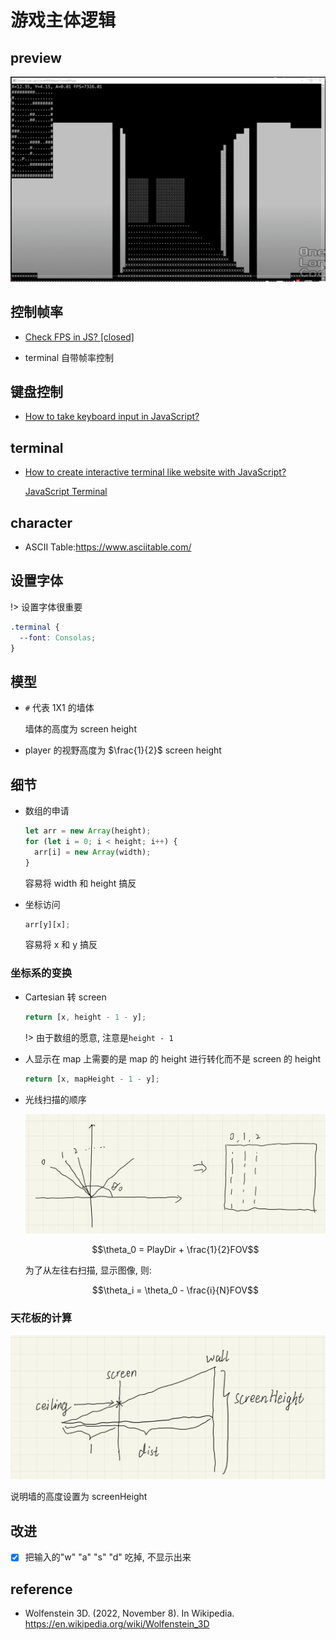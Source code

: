 # 游戏主体逻辑

## preview

![](assets/2022-12-01-13-47-41.png)

## 控制帧率

- [Check FPS in JS? [closed]](https://stackoverflow.com/questions/4787431/check-fps-in-js)

- terminal 自带帧率控制

## 键盘控制

- [How to take keyboard input in JavaScript?](https://stackoverflow.com/questions/4416505/how-to-take-keyboard-input-in-javascript)

## terminal

- [How to create interactive terminal like website with JavaScript?](https://itnext.io/how-to-create-interactive-terminal-like-website-888bb0972288)

  [JavaScript Terminal](https://terminal.jcubic.pl/)

## character

- ASCII Table:https://www.asciitable.com/

## 设置字体

!> 设置字体很重要

```css
.terminal {
  --font: Consolas;
}
```

## 模型

- `#` 代表 1X1 的墙体

  墙体的高度为 screen height

- player 的视野高度为 $\frac{1}{2}$ screen height

## 细节

- 数组的申请

  ```js
  let arr = new Array(height);
  for (let i = 0; i < height; i++) {
    arr[i] = new Array(width);
  }
  ```

  容易将 width 和 height 搞反

- 坐标访问

  ```js
  arr[y][x];
  ```

  容易将 x 和 y 搞反

### 坐标系的变换

- Cartesian 转 screen

  ```js
  return [x, height - 1 - y];
  ```

  !> 由于数组的愿意, 注意是`height - 1`

- 人显示在 map 上需要的是 map 的 height 进行转化而不是 screen 的 height

  ```js
  return [x, mapHeight - 1 - y];
  ```

- 光线扫描的顺序

  ![](assets/2022-12-06-18-26-04.png)

  $$\theta_0 = PlayDir + \frac{1}{2}FOV$$

  为了从左往右扫描, 显示图像, 则:

  $$\theta_i = \theta_0 - \frac{i}{N}FOV$$

### 天花板的计算

![](assets/2022-12-06-18-47-03.png)

说明墙的高度设置为 screenHeight

## 改进

- [x] 把输入的"w" "a" "s" "d" 吃掉, 不显示出来

## reference

- Wolfenstein 3D. (2022, November 8). In Wikipedia. https://en.wikipedia.org/wiki/Wolfenstein_3D
